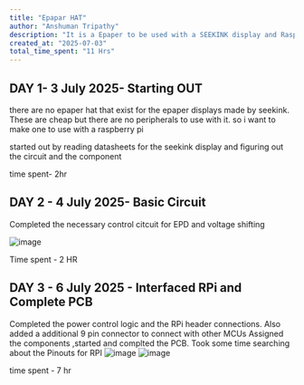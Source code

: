 ```yaml
---
title: "Epapar HAT"
author: "Anshuman Tripathy"
description: "It is a Epaper to be used with a SEEKINK display and Raspberry Pi "
created_at: "2025-07-03"
total_time_spent: "11 Hrs"
---
```


## **DAY 1- 3 July 2025- Starting OUT**

there are no epaper hat that exist for the epaper displays made by seekink. These are cheap but there are no peripherals to use with it. so i want to make one to use with a raspberry pi

started out by reading datasheets for the seekink display and figuring out the circuit and the component

time spent- 2hr

## **DAY 2 - 4 July 2025- Basic Circuit**

Completed the necessary control citcuit for EPD and voltage shifting 

![image](https://github.com/user-attachments/assets/690f0740-b4fc-419d-9524-d3ab39146dc0)

 Time spent - 2 HR

## **DAY 3 - 6 July 2025 - Interfaced RPi and Complete PCB**

Completed the power control logic and the RPi header connections. Also added a additional 9 pin connector to connect with other MCUs
Assigned the components ,started and complted the PCB. Took some time searching about the Pinouts for RPI
![image](https://github.com/user-attachments/assets/b563217d-ceaa-4d38-88a1-38dc1f77499a)
![image](https://github.com/user-attachments/assets/d5bb5bf0-4066-498b-9a7d-4176be502996)

time spent - 7 hr
